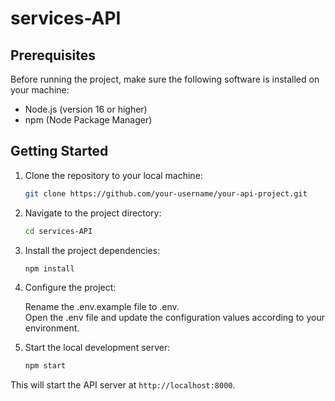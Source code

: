 # services-API


## Prerequisites

Before running the project, make sure the following software is installed on your machine:

- Node.js (version 16 or higher)
- npm (Node Package Manager)

## Getting Started

1. Clone the repository to your local machine:

   ```bash
   git clone https://github.com/your-username/your-api-project.git
   ```
   
2. Navigate to the project directory:
   
   ```bash
   cd services-API
   ```
   
3. Install the project dependencies:

    ```bash
    npm install
    ```

4. Configure the project:

    Rename the .env.example file to .env.<br>
    Open the .env file and update the configuration values according to your environment.
  
5. Start the local development server:

    ```bash
    npm start
    ```

This will start the API server at `http://localhost:8000`.


